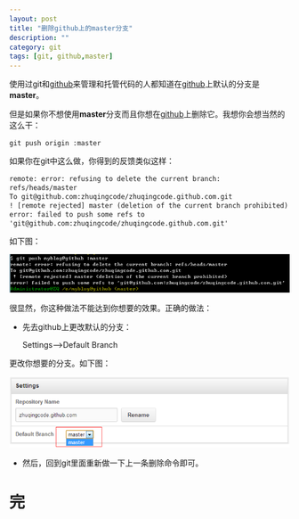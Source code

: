 ```yaml
---
layout: post
title: "删除github上的master分支"
description: ""
category: git
tags: [git, github,master]
---
```


使用过git和[github][1]来管理和托管代码的人都知道在[github][1]上默认的分支是**master**。  

但是如果你不想使用**master**分支而且你想在[github][1]上删除它。我想你会想当然的这么干：  

	git push origin :master  

如果你在git中这么做，你得到的反馈类似这样：  

	remote: error: refusing to delete the current branch: refs/heads/master
	To git@github.com:zhuqingcode/zhuqingcode.github.com.git
 	! [remote rejected] master (deletion of the current branch prohibited)
	error: failed to push some refs to 'git@github.com:zhuqingcode/zhuqingcode.github.com.git'  

如下图：  

![delete-master](/images/delete-master.png)  

很显然，你这种做法不能达到你想要的效果。正确的做法：  

* 先去github上更改默认的分支：  

	Settings-->Default Branch  

更改你想要的分支。如下图：  

![github-settings](/images/github-settings.png)  


* 然后，回到git里面重新做一下上一条删除命令即可。  

# 完  

[1]:https://github.com/

